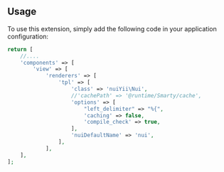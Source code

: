Usage
-----

To use this extension, simply add the following code in your application configuration:

```php
return [
    //....
    'components' => [
        'view' => [
            'renderers' => [
                'tpl' => [
                    'class' => 'nuiYii\Nui',
                    //'cachePath' => '@runtime/Smarty/cache',
                    'options' => [
                        "left_delimiter" => "%{",
                        'caching' => false,
                        'compile_check' => true,
                    ],
                    'nuiDefaultName' => 'nui',
                ],
            ],
    ],
];
```
